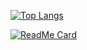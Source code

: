 [![Top Langs](https://github-readme-stats.vercel.app/api/top-langs/?username=yoganlava&theme=cobalt)](https://github.com/anuraghazra/github-readme-stats)

[![ReadMe Card](https://github-readme-stats.vercel.app/api/pin/?username=yoganlava&repo=fast-double-go&theme=cobalt)](https://github.com/anuraghazra/github-readme-stats)
